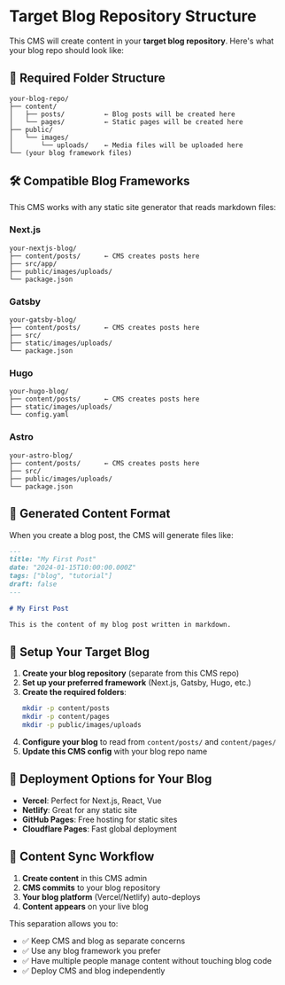 # Target Blog Repository Structure

This CMS will create content in your **target blog repository**. Here's what your blog repo should look like:

## 📁 Required Folder Structure

```
your-blog-repo/
├── content/
│   ├── posts/          ← Blog posts will be created here
│   └── pages/          ← Static pages will be created here
├── public/
│   └── images/
│       └── uploads/    ← Media files will be uploaded here
└── (your blog framework files)
```

## 🛠️ Compatible Blog Frameworks

This CMS works with any static site generator that reads markdown files:

### Next.js
```
your-nextjs-blog/
├── content/posts/      ← CMS creates posts here
├── src/app/
├── public/images/uploads/
└── package.json
```

### Gatsby
```
your-gatsby-blog/
├── content/posts/      ← CMS creates posts here
├── src/
├── static/images/uploads/
└── package.json
```

### Hugo
```
your-hugo-blog/
├── content/posts/      ← CMS creates posts here
├── static/images/uploads/
└── config.yaml
```

### Astro
```
your-astro-blog/
├── content/posts/      ← CMS creates posts here
├── src/
├── public/images/uploads/
└── package.json
```

## 📝 Generated Content Format

When you create a blog post, the CMS will generate files like:

```markdown
---
title: "My First Post"
date: "2024-01-15T10:00:00.000Z"
tags: ["blog", "tutorial"]
draft: false
---

# My First Post

This is the content of my blog post written in markdown.
```

## 🔧 Setup Your Target Blog

1. **Create your blog repository** (separate from this CMS repo)
2. **Set up your preferred framework** (Next.js, Gatsby, Hugo, etc.)
3. **Create the required folders**:
   ```bash
   mkdir -p content/posts
   mkdir -p content/pages
   mkdir -p public/images/uploads
   ```
4. **Configure your blog** to read from `content/posts/` and `content/pages/`
5. **Update this CMS config** with your blog repo name

## 🚀 Deployment Options for Your Blog

- **Vercel**: Perfect for Next.js, React, Vue
- **Netlify**: Great for any static site
- **GitHub Pages**: Free hosting for static sites
- **Cloudflare Pages**: Fast global deployment

## 🔄 Content Sync Workflow

1. **Create content** in this CMS admin
2. **CMS commits** to your blog repository
3. **Your blog platform** (Vercel/Netlify) auto-deploys
4. **Content appears** on your live blog

This separation allows you to:
- ✅ Keep CMS and blog as separate concerns
- ✅ Use any blog framework you prefer
- ✅ Have multiple people manage content without touching blog code
- ✅ Deploy CMS and blog independently
